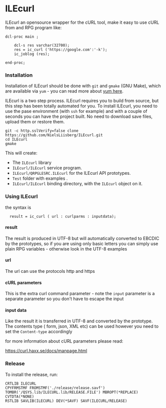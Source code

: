 # ILEcurl


ILEcurl an opensource wrapper for the cURL tool, make it easy to use cURL from and RPG program like:

```
dcl-proc main ;

    dcl-s res varchar(32700);
    res = ic_curl ('https://google.com':'-k');
    ic_joblog (res);

end-proc;
```



### Installation

Installation of ILEcurl should be done with `git` and `gmake` (GNU Make), which are available via `yum` - you can read more about [yum here](https://bitbucket.org/ibmi/opensource/src/master/docs/yum/).

ILEcurl is a two step process. ILEcurl requires you to build from source, but this step has been totally automated for you. To install ILEcurl, you need to use the pase environment (with `ssh` for example) and with a couple of seconds you can have the project built. No need to download save files, upload them or restore them.

```
git -c http.sslVerify=false clone https://github.com/NielsLiisberg/ILEcurl.git
cd ILEcurl
gmake
```

This will create:

* The `ILEcurl` library
* `ILEcurl/ILEcurl` service program.
* `ILEcurl/QRPGLESRC.ILEcurl` for the ILEcurl API prototypes.
* `Test` folder with examples .
* `ILEcurl/ILEcurl` binding directory, with the `ILEcurl` object on it.

### Using ILEcurl
the syntax is 

```
  result = ic_curl ( url : curlparms : inputdata);
````
#### result
The result is produced in UTF-8 but will automatically converted to EBCDIC by the prototypes, so if
you are using only basic letters you can simply use plain RPG variables - otherwise look in the UTF-8 examples

#### url
The url can use the protocols http and https

#### cURL parameters 
This is the extra curl command parameter - note the `input` parameter is a separate parameter so you don't 
have to escape the input

#### input data
Like the result it is transferred in UTF-8 and converted by the prototype. The contents type ( form, json, XML etc) can be used however you need to set the `Content-type`  accordingly

for more information about cURL parameters please read:

https://curl.haxx.se/docs/manpage.html


### Release
To install the release, run:
```
CRTLIB ILECURL
CPYFRMSTMF FROMSTMF('./release/release.savf') TOMBR('/QSYS.lib/ILECURL.lib/RELEASE.FILE') MBROPT(*REPLACE) CVTDTA(*NONE)
RSTLIB SAVLIB(ILECURL) DEV(*SAVF) SAVF(ILECURL/RELEASE)
